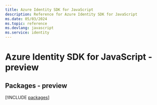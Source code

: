 ```yaml
---
title: Azure Identity SDK for JavaScript
description: Reference for Azure Identity SDK for JavaScript
ms.date: 05/03/2024
ms.topic: reference
ms.devlang: javascript
ms.service: identity
---
```

# Azure Identity SDK for JavaScript - preview
## Packages - preview
[!INCLUDE [packages](identity-index.md)]